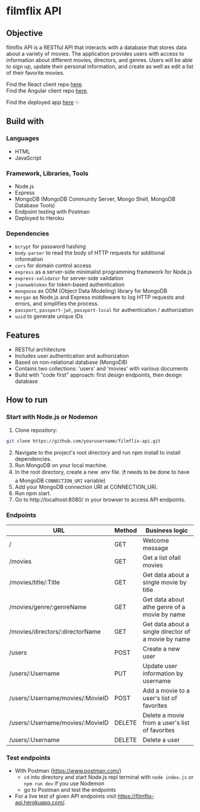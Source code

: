 # filmflix API

## Objective

filmflix API is a RESTful API that interacts with a database that stores data about a variety of movies. The application provides users with access to information about different movies, directors, and genres. Users will be able to sign up, update their personal information, and create as well as edit a list of their favorite movies.

Find the React client repo [here](https://github.com/tessa-tum/filmflix-client).<br>
Find the Angular client repo [here](https://github.com/tessa-tum/filmflix-Angular-client).

Find the deployed app [here](https://filmflix-api.herokuapp.com/) :sparkles:

## Build with

### Languages

- HTML
- JavaScript

### Framework, Libraries, Tools

- Node.js 
- Express
- MongoDB (MongoDB Community Server, Mongo Shell, MongoDB Database Tools)
- Endpoint testing with Postman
- Deployed to Heroku

### Dependencies

- `bcrypt` for password hashing
- `body-parser` to read the body of HTTP requests for additional information
- `cors` for domain control access
- `express` as a server-side minimalist programming framework for Node.js
- `express-validator` for server-side validation
- `jsonwebtoken` for token-based authentication
- `mongoose` as ODM (Object Data Modeling) library for MongoDB
- `morgan` as Node.js and Express middleware to log HTTP requests and errors, and simplifies the process.
- `passport`, `passport-jwt`, `passport-local` for authentication / authorization
- `uuid` to generate unique IDs

## Features

- RESTful architecture
- Includes user authentication and authorization
- Based on non-relational database (MongoDB)
- Contains two collections: 'users' and 'movies' with various documents
- Build with "code first" approach: first design endpoints, then design database

## How to run 

### Start with Node.js or Nodemon

1. Clone repository:
```bash
git clone https://github.com/yourusername/filmflix-api.git
```
2. Navigate to the project's root directory and run npm install to install dependencies.
3. Run MongoDB on your local machine.
4. In the root directory, create a new .env file. (:exclamation: needs to be done to have a MongoDB `CONNECTION_URI` variable)
5. Add your MongoDB connection URI at CONNECTION_URI.
6. Run npm start.
7. Go to http://localhost:8080/ in your browser to access API endpoints.

### Endpoints

| URL                              | Method | Business logic                                      |
|----------------------------------|--------|-----------------------------------------------------|
| /                                | GET    | Welcome message                                     |
| /movies                          | GET    | Get a list ofall movies                             |
| /movies/title/:Title             | GET    | Get data about a single movie by title              |
| /movies/genre/:genreName         | GET    | Get data about athe genre of a movie by name        |
| /movies/directors/:directorName  | GET    | Get data about a single director of a movie by name |
| /users                           | POST   | Create a new user                                   |
| /users/:Username                 | PUT    | Update user information by username                 |
| /users/:Username/movies/:MovieID | POST   | Add a movie to a user's list of favorites           |
| /users/:Username/movies/:MovieID | DELETE | Delete a movie from a user's list of favorites      |
| /users/:Username                 | DELETE | Delete a user                                       |


### Test endpoints 
- With Postman (https://www.postman.com/)
  - `cd` into directory and start Node.js repl terminal with `node index.js` or `npm run dev` if you use Nodemon
  - go to Postman and test the endpoints
- For a live test of given API endpoints visit https://filmflix-api.herokuapp.com/.

